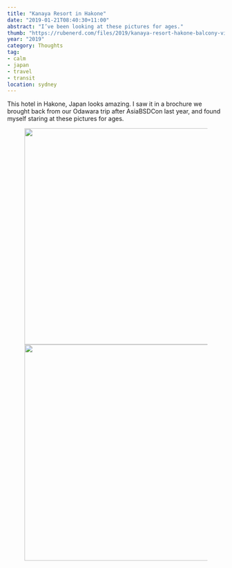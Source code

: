 ```yaml
---
title: "Kanaya Resort in Hakone"
date: "2019-01-21T08:40:30+11:00"
abstract: "I’ve been looking at these pictures for ages."
thumb: "https://rubenerd.com/files/2019/kanaya-resort-hakone-balcony-view@1x.jpg"
year: "2019"
category: Thoughts
tag:
- calm
- japan
- travel
- transit
location: sydney
---
```

This hotel in Hakone, Japan looks amazing. I saw it in a brochure we brought back from our Odawara trip after AsiaBSDCon last year, and found myself staring at these pictures for ages.

<figure><img src="https://rubenerd.com/files/2019/kanaya-resort-hakone-balcony-view@1x.jpg" srcset="https://rubenerd.com/files/2019/kanaya-resort-hakone-balcony-view@1x.jpg 1x, https://rubenerd.com/files/2019/kanaya-resort-hakone-balcony-view@2x.jpg 2x" alt="" style="width:500px" />
<img src="https://rubenerd.com/files/2019/kanaya-resort-hakone-lounge@1x.jpg" srcset="https://rubenerd.com/files/2019/kanaya-resort-hakone-lounge@1x.jpg 1x, https://rubenerd.com/files/2019/kanaya-resort-hakone-lounge@2x.jpg 2x" alt="" style="width:500px" /></figure>

